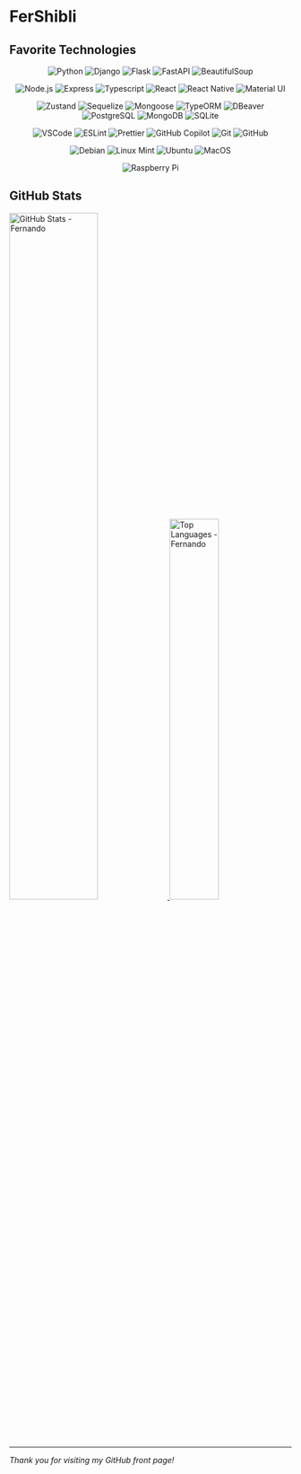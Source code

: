 # FerShibli

## Favorite Technologies

<center>

![Python](https://img.shields.io/badge/Python-FFD43B?style=for-the-badge&logo=python&logoColor=blue)
![Django](https://img.shields.io/badge/Django-092E20?style=for-the-badge&logo=django&logoColor=green)
![Flask](https://img.shields.io/badge/Flask-000000?style=for-the-badge&logo=flask&logoColor=white)
![FastAPI](https://img.shields.io/badge/fastapi-109989?style=for-the-badge&logo=FASTAPI&logoColor=white)
![BeautifulSoup](https://img.shields.io/badge/Beautiful_Soup-2980B9?style=for-the-badge&logo=BeautifulSoup&logoColor=white)

![Node.js](https://img.shields.io/badge/Node%20js-339933?style=for-the-badge&logo=nodedotjs&logoColor=white)
![Express](https://img.shields.io/badge/Express%20js-000000?style=for-the-badge&logo=express&logoColor=white)
![Typescript](https://img.shields.io/badge/TypeScript-007ACC?style=for-the-badge&logo=typescript&logoColor=white)
![React](https://img.shields.io/badge/React-20232A?style=for-the-badge&logo=react&logoColor=61DAFB)
![React Native](https://img.shields.io/badge/React_Native-20232A?style=for-the-badge&logo=react&logoColor=61DAFB)
![Material UI](https://img.shields.io/badge/Material%20UI-007FFF?style=for-the-badge&logo=mui&logoColor=white)

![Zustand](https://img.shields.io/badge/Zustand-007ACC?style=for-the-badge&logo=Zustand&logoColor=white)
![Sequelize](https://img.shields.io/badge/Sequelize-52B0E7?style=for-the-badge&logo=Sequelize&logoColor=white)
![Mongoose](https://img.shields.io/badge/Mongoose-880000?style=for-the-badge&logo=Mongoose&logoColor=white)
![TypeORM](https://img.shields.io/badge/typeorm-FE0803?style=for-the-badge&logo=typeorm&logoColor=white)
![DBeaver](https://img.shields.io/badge/dbeaver-382923?style=for-the-badge&logo=dbeaver&logoColor=white)
![PostgreSQL](https://img.shields.io/badge/PostgreSQL-316192?style=for-the-badge&logo=postgresql&logoColor=white)
![MongoDB](https://img.shields.io/badge/MongoDB-4EA94B?style=for-the-badge&logo=mongodb&logoColor=white)
![SQLite](https://img.shields.io/badge/sqlite-003B57?style=for-the-badge&logo=sqlite&logoColor=white)

![VSCode](https://img.shields.io/badge/VSCode-0078D4?style=for-the-badge&logo=visual%20studio%20code&logoColor=white)
![ESLint](https://img.shields.io/badge/eslint-3A33D1?style=for-the-badge&logo=eslint&logoColor=white)
![Prettier](https://img.shields.io/badge/prettier-1A2C34?style=for-the-badge&logo=prettier&logoColor=F7BA3E)
![GitHub Copilot](https://img.shields.io/badge/github%20copilot-000000?style=for-the-badge&logo=githubcopilot&logoColor=white)
![Git](https://img.shields.io/badge/git-F05032?style=for-the-badge&logo=git&logoColor=white)
![GitHub](https://img.shields.io/badge/github-181717?style=for-the-badge&logo=github&logoColor=white)

![Debian](https://img.shields.io/badge/Debian-A81D24?style=for-the-badge&logo=debian&logoColor=white)
![Linux Mint](https://img.shields.io/badge/Linux%20Mint-87CF3F?style=for-the-badge&logo=linuxmint&logoColor=white)
![Ubuntu](https://img.shields.io/badge/Ubuntu-E95420?style=for-the-badge&logo=ubuntu&logoColor=white)
![MacOS](https://img.shields.io/badge/mac%20os-000000?style=for-the-badge&logo=apple&logoColor=white)

![Raspberry Pi](https://img.shields.io/badge/Raspberry%20Pi-A22846?style=for-the-badge&logo=Raspberry%20Pi&logoColor=white)

</center>

## GitHub Stats

<a href="https://github.com/anuraghazra/github-readme-stats">
  <img 
    src="https://github-readme-stats-psi-weld-99.vercel.app/api?username=fershibli&hide=contributions&show=reviews,prs_merged&show_icons=true&count_private=true&private_contributions=true&include_all_commits=true&theme=neon" 
    width="56%" 
    alt="GitHub Stats - Fernando" 
  />
</a>
<a href="https://github.com/anuraghazra/github-readme-stats">
  <img 
    src="https://github-readme-stats-psi-weld-99.vercel.app/api/top-langs/?username=fershibli&count_private=true&private_contributions=true&langs_count=6&layout=donut&theme=neon" 
    width="41.7%" 
    alt="Top Languages - Fernando" 
  />
</a>

<br>

---

_Thank you for visiting my GitHub front page!_
